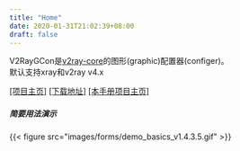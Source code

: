 ```yaml
---
title: "Home"
date: 2020-01-31T21:02:39+08:00
draft: false
---
```


V2RayGCon是[v2ray-core][1]的图形(graphic)配置器(configer)。  
默认支持xray和v2ray v4.x  

[\[项目主页\]][4] [\[下载地址\]][2] [\[本手册项目主页\]][5]  

##### 简要用法演示
{{< figure src="images/forms/demo_basics_v1.4.3.5.gif" >}}

[1]: https://github.com/v2ray/v2ray-core "v2ray/v2ray-core"
[2]: https://github.com/vrnobody/V2RayGCon/releases/latest "Releases"
[3]: https://github.com/vrnobody/V2RayGCon/issues "issues"
[4]: https://github.com/vrnobody/V2RayGCon "V2RayGCon"  
[5]: https://github.com/vrnobody/V2RayGCon/tree/manual "V2RayGCon/manual"  